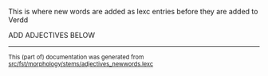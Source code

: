This is where new words are added as lexc entries before they are
added to Verdd

ADD ADJECTIVES BELOW

* * *

<small>This (part of) documentation was generated from [src/fst/morphology/stems/adjectives_newwords.lexc](https://github.com/giellalt/lang-udm/blob/main/src/fst/morphology/stems/adjectives_newwords.lexc)</small>
